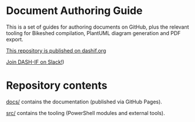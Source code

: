 # Document Authoring Guide

This is a set of guides for authoring documents on GitHub, plus the relevant tooling for Bikeshed compilation, PlantUML diagram generation and PDF export.

[This repository is published on dashif.org](https://dashif.org/DocumentAuthoring/)

[Join DASH-IF on Slack!](https://join.slack.com/t/dashif/shared_invite/zt-egme869x-JH~UPUuLoKJB26fw7wj3Gg))

# Repository contents

[docs/](docs/) contains the documentation (published via GitHub Pages).

[src/](src/) contains the tooling (PowerShell modules and external tools).
